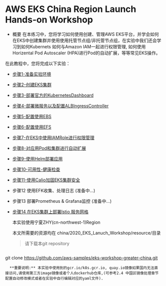 # AWS EKS China Region Launch Hands-on Workshop 
* 概要
    在本练习中，您将学习如何使用创建、管理AWS EKS平台，并学会如何在EKS中创建集群并使用使用托管节点组/非托管节点组，在实验中我们还会学习到如何Kubernets 如何与Amazon IAM一起进行权限管理, 如何使用Horizental Pod Autoscaler (HPA)进行Pod的自动扩展，等等常见EKS操作。
    

 在此教程中，您将完成以下实验：
  * [步骤1-准备实验环境](步骤1-准备实验环境.md)

  * [步骤2-创建EKS集群](步骤2-创建EKS集群.md)

  * [步骤3-部署官方的KubernetesDashboard](步骤3-部署官方的KubernetesDashboard.md)

  * [步骤4-部署微服务以及配置ALBIngressController](步骤4-部署微服务以及配置ALBIngressController.md) 

  * [步骤5-配置使用EBS](步骤5-配置使用EBS.md)

  * [步骤6-配置使用EFS](步骤6-配置使用EFS.md)

  * [步骤7-在EKS中使用IAMRole进行权限管理](步骤7-在EKS中使用IAMRole进行权限管理.md)

  * [步骤8-对应用Pod和集群进行自动扩展](步骤8-对应用Pod和集群进行自动扩展.md)

  * [步骤9-使用Helm部署应用](步骤9-使用Helm部署应用.md)

  * [步骤10-可用性-健康检查](步骤10-可用性-健康检查.md)

  * [步骤11-使用Calio加固EKS集群安全](步骤11-使用Calio加固EKS集群安全.md)
  
  * 步骤12 使用EFK收集、处理日志  (准备中...)
  
  * 步骤13 部署Prometheus & Grafana监控  (准备中...)
  
  * [步骤14 在EKS集群上部署Istio 服务网格](步骤14-在EKS集群上部署Istio服务网格.md)
  
    
    
    本实验使用宁夏ZHY(cn-northwest-1)Region
    
    本文所需要的资源均在 china/2020_EKS_Lanuch_Workshop/resource/目录
    >请下载本git repository
    
    ```bash
  git clone https://github.com/aws-samples/eks-workshop-greater-china.git
  ```
    **重要说明:** 本实验中使用到的gcr.io/k8s.gcr.io, quay.io镜像如果国内无法直接访问,请使用第三方image镜像或者个人dockerhub仓库,(可参考2.4 中国区镜像处理章节配置自动修改模式或者在实验中自行编辑对应的yaml文件).

